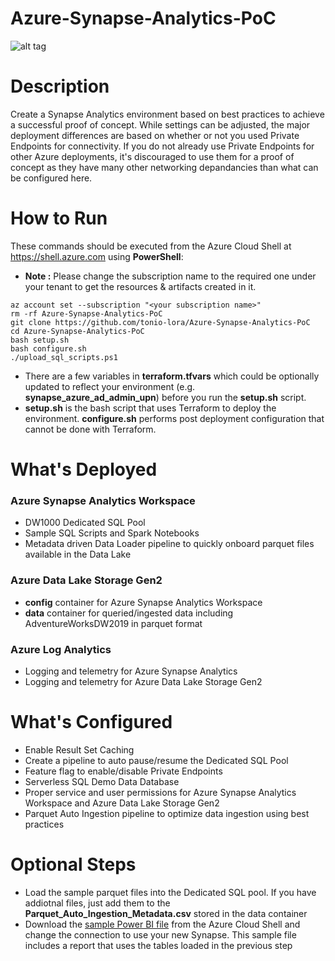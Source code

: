 # Azure-Synapse-Analytics-PoC

![alt tag](https://raw.githubusercontent.com/shaneochotny/Azure-Synapse-Analytics-PoC\/main/Images/Synapse-Analytics-PoC-Architecture.gif)

# Description

Create a Synapse Analytics environment based on best practices to achieve a successful proof of concept. While settings can be adjusted, 
the major deployment differences are based on whether or not you used Private Endpoints for connectivity. If you do not already use 
Private Endpoints for other Azure deployments, it's discouraged to use them for a proof of concept as they have many other networking 
depandancies than what can be configured here.


# How to Run

These commands should be executed from the Azure Cloud Shell at https://shell.azure.com using <b>PowerShell</b>:

- <b>Note :</b> Please change the subscription name to the required one under your tenant to get the resources & artifacts created in it.


```
az account set --subscription "<your subscription name>"
rm -rf Azure-Synapse-Analytics-PoC
git clone https://github.com/tonio-lora/Azure-Synapse-Analytics-PoC  
cd Azure-Synapse-Analytics-PoC  
bash setup.sh 
bash configure.sh 
./upload_sql_scripts.ps1
```

- There are a few variables in <b>terraform.tfvars</b> which could be optionally updated to reflect your environment (e.g. <b>synapse_azure_ad_admin_upn</b>) before you run the <b>setup.sh</b> script.
- <b>setup.sh</b> is the bash script that uses Terraform to deploy the environment. <b>configure.sh</b> performs post deployment configuration that cannot be done with Terraform.


# What's Deployed

### Azure Synapse Analytics Workspace
- DW1000 Dedicated SQL Pool
- Sample SQL Scripts and Spark Notebooks
- Metadata driven Data Loader pipeline to quickly onboard parquet files available in the Data Lake  

### Azure Data Lake Storage Gen2
- <b>config</b> container for Azure Synapse Analytics Workspace
- <b>data</b> container for queried/ingested data including AdventureWorksDW2019 in parquet format

### Azure Log Analytics
- Logging and telemetry for Azure Synapse Analytics
- Logging and telemetry for Azure Data Lake Storage Gen2


# What's Configured
- Enable Result Set Caching
- Create a pipeline to auto pause/resume the Dedicated SQL Pool
- Feature flag to enable/disable Private Endpoints
- Serverless SQL Demo Data Database
- Proper service and user permissions for Azure Synapse Analytics Workspace and Azure Data Lake Storage Gen2
- Parquet Auto Ingestion pipeline to optimize data ingestion using best practices

# Optional Steps
- Load the sample parquet files into the Dedicated SQL pool. If you have addiotnal files, just add them to the <b>Parquet_Auto_Ingestion_Metadata.csv</b> stored in the data container
- Download the [sample Power BI file](./pocsynapseanalytics-dashboard.pbix) from the Azure Cloud Shell and change the connection to use your new Synapse. This sample file includes a report that uses the tables loaded in the previous step 
